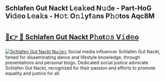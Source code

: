 ## Schlafen Gut Nackt L𝚎a𝚔ed N𝚞𝚍e - Part-HoG Vi𝚍𝚎o L𝚎a𝚔s - H𝚘𝚝 O𝚗𝚕yf𝚊ns P𝚑𝚘tos Aqc8M

# <h2><a href="http://kfd4a9x.oniu.top/?m=Schlafen+Gut+Nackt">🔗👉 🔴 Schlafen Gut Nackt P𝚑ot𝚘𝚜 V𝚒d𝚎o</a></h2>

[![Schlafen Gut Nackt Nu𝚍e𝚜](https://i.imgur.com/0qMVB7G.gif)](http://kfd4a9x.oniu.top/?m=Schlafen+Gut+Nackt)
Social media influencer Schlafen Gut Nackt, famed for disseminating dance and lifestyle knowledge, through presentations and personal blogs. Dedicated social justice advocate Schlafen Gut Nackt, recognized for their passion and efforts to promote equality and justice for all.  
